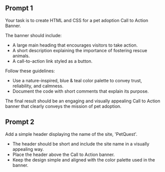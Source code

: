 ## Prompt 1
Your task is to create HTML and CSS for a pet adoption Call to Action Banner.

The banner should include:
- A large main heading that encourages visitors to take action.
- A short description explaining the importance of fostering rescue animals.
- A call-to-action link styled as a button.

Follow these guidelines:
- Use a nature-inspired, blue & teal color palette to convey trust, reliability, and calmness.
- Document the code with short comments that explain its purpose.

The final result should be an engaging and visually appealing Call to Action banner that clearly conveys the mission of pet adoption.

## Prompt 2
Add a simple header displaying the name of the site, 'PetQuest'.
- The header should be short and include the site name in a visually appealing way.
- Place the header above the Call to Action banner.
- Keep the design simple and aligned with the color palette used in the banner.
